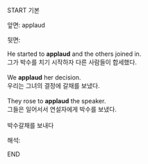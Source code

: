 START
기본

앞면:
applaud


뒷면:
<div>He started to <strong>applaud</strong> and the others joined in. </div><div><div>그가 박수를 치기 시작하자 다른 사람들이 합세했다.</div></div><div><br></div><div><div>We <strong>applaud</strong> her decision. </div><div><div>우리는 그녀의 결정에 갈채를 보냈다.</div></div></div><div><br></div><div><div>They rose to <strong>applaud</strong> the speaker. </div><div><div>그들은 일어서서 연설자에게 박수를 보냈다.</div></div></div><div><br></div><div>박수갈채를 보내다</div>


해석:
<!--ID: 1746614453438-->
END